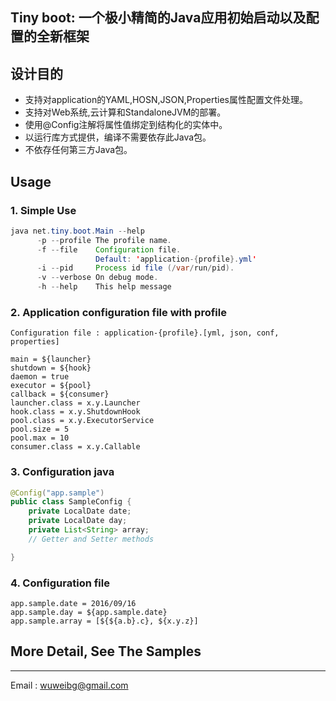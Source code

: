 ## Tiny boot: 一个极小精简的Java应用初始启动以及配置的全新框架
## 设计目的
 - 支持对application的YAML,HOSN,JSON,Properties属性配置文件处理。
 - 支持对Web系统,云计算和StandaloneJVM的部署。
 - 使用@Config注解将属性值绑定到结构化的实体中。
 - 以运行库方式提供，编译不需要依存此Java包。
 - 不依存任何第三方Java包。

## Usage

### 1. Simple Use

```java
java net.tiny.boot.Main --help
      -p --profile The profile name.
      -f --file    Configuration file.
                   Default: 'application-{profile}.yml'
      -i --pid     Process id file (/var/run/pid).
      -v --verbose On debug mode.
      -h --help    This help message
```

### 2. Application configuration file with profile

```properties
Configuration file : application-{profile}.[yml, json, conf, properties]

main = ${launcher}
shutdown = ${hook}
daemon = true
executor = ${pool}
callback = ${consumer}
launcher.class = x.y.Launcher
hook.class = x.y.ShutdownHook
pool.class = x.y.ExecutorService
pool.size = 5
pool.max = 10
consumer.class = x.y.Callable
```


### 3. Configuration java

```java
@Config("app.sample")
public class SampleConfig {
    private LocalDate date;
    private LocalDate day;
    private List<String> array;
    // Getter and Setter methods

}
```

### 4. Configuration file

```properties
app.sample.date = 2016/09/16
app.sample.day = ${app.sample.date}
app.sample.array = [${${a.b}.c}, ${x.y.z}]
```

## More Detail, See The Samples

---

Email   : wuweibg@gmail.com
